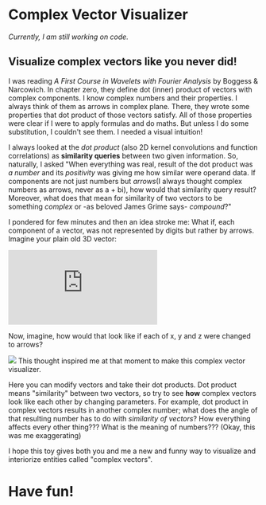 # Complex Vector Visualizer
_Currently, I am still working on code._

## Visualize complex vectors like you never did!

I was reading *A First Course in Wavelets with Fourier Analysis* by Boggess & Narcowich. In chapter zero, they define dot (inner) product of vectors with complex components. I know complex numbers and their properties. I always think of them as arrows in complex plane. There, they wrote some properties that dot product of those vectors satisfy.  All of those properties were clear if I were to apply formulas and do maths. But unless I do some substitution, I couldn't see them. I needed a visual intuition!

I always looked at the _dot product_ (also 2D kernel convolutions and function correlations) as **similarity queries** between two given information. So, naturally, I asked "When everything was real, result of the dot product was _a number_ and its _positivity_ was giving me how similar were operand data. If components are not just numbers but _arrows_(I always thought complex numbers as arrows, never as a + bi), how would that similarity query result? Moreover, what does that mean for similarity of two vectors to be something _complex_ or -as beloved James Grime says- _compound_?"

I pondered for few minutes and then an idea stroke me: What if, each component of a vector, was not represented by digits but rather by arrows. Imagine your plain old 3D vector:

![3D Vector](https://latex.codecogs.com/gif.latex?%5CLARGE%20%5Cbegin%7Bpmatrix%7D%20x%5C%5C%20y%5C%5C%20z%5C%5C%20%5Cend%7Bpmatrix%7D) 

Now, imagine, how would that look like if each of x, y and z were changed to arrows?

![](https://i.ibb.co/6r9K3kY/dd.png)
This thought inspired me at that moment to make this complex vector visualizer.

Here you can modify vectors and take their dot products. 
Dot product means "similarity" between two vectors, so try to see **how** complex vectors look like each other by changing parameters. For example, dot product in complex vectors results in another complex number; what does the angle of that resulting number has to do with _similarity of vectors_? How everything affects every other thing??? What is the meaning of numbers??? (Okay, this was me exaggerating)


I hope this toy gives both you and me a new and funny way to visualize and interiorize entities called "complex vectors". 
# Have fun!
